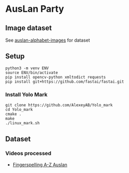 # AusLan Party

## Image dataset

See [auslan-alphabet-images](https://github.com/HealthHackAu2018/auslan-alphabet-images) for dataset

## Setup

```
python3 -m venv ENV
source ENV/bin/activate
pip install opencv-python xmltodict requests
pip install git+https://github.com/fastai/fastai.git
```

### Install Yolo Mark

```
git clone https://github.com/AlexeyAB/Yolo_mark
cd Yolo_mark
cmake .
make
./linux_mark.sh
```

## Dataset

### Videos processed

* [Fingerspelling A-Z Auslan](https://www.youtube.com/watch?v=rV1KfQlRAds)
